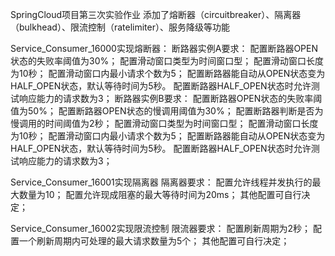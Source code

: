 SpringCloud项目第三次实验作业
  添加了熔断器（circuitbreaker）、隔离器（bulkhead）、限流控制（ratelimiter）、服务降级等功能

  Service_Consumer_16000实现熔断器：
    断路器实例A要求：
      配置断路器OPEN状态的失败率阈值为30%；
      配置滑动窗口类型为时间窗口型；
      配置滑动窗口长度为10秒；
      配置滑动窗口内最小请求个数为5；
      配置断路器能自动从OPEN状态变为HALF_OPEN状态，默认等待时间为5秒。
      配置断路器HALF_OPEN状态时允许测试响应能力的请求数为3；
    断路器实例B要求：
      配置断路器OPEN状态的失败率阈值为50%；
      配置断路器OPEN状态的慢调用阈值为30%；
      配置断路器判断是否为慢调用的时间阈值为2秒；
      配置滑动窗口类型为时间窗口型；
      配置滑动窗口长度为10秒；
	    配置滑动窗口内最小请求个数为5；
      配置断路器能自动从OPEN状态变为HALF_OPEN状态，默认等待时间为5秒。
      配置断路器HALF_OPEN状态时允许测试响应能力的请求数为3；

  Service_Consumer_16001实现隔离器
    隔离器要求：
      配置允许线程并发执行的最大数量为10；
      配置允许现成阻塞的最大等待时间为20ms；
      其他配置可自行决定；

  Service_Consumer_16002实现限流控制
    限流器要求：
      配置刷新周期为2秒；
      配置一个刷新周期内可处理的最大请求数量为5个；
      其他配置可自行决定；
